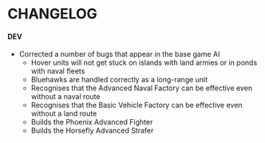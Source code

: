 # CHANGELOG

#### DEV

- Corrected a number of bugs that appear in the base game AI
  - Hover units will not get stuck on islands with land armies or in ponds with naval fleets
  - Bluehawks are handled correctly as a long-range unit
  - Recognises that the Advanced Naval Factory can be effective even without a naval route
  - Recognises that the Basic Vehicle Factory can be effective even without a land route
  - Builds the Phoenix Advanced Fighter
  - Builds the Horsefly Advanced Strafer
